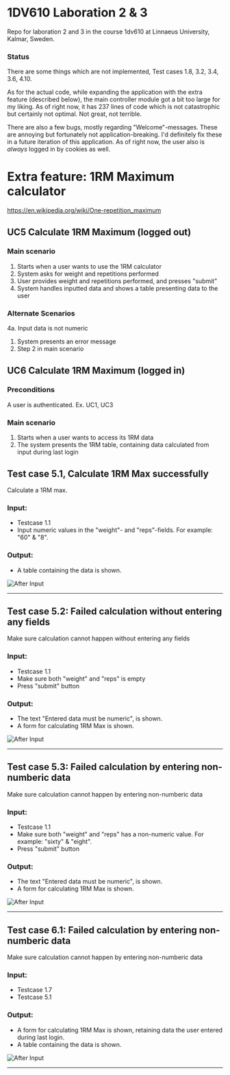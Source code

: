 # 1DV610 Laboration 2 & 3
Repo for laboration 2 and 3 in the course 1dv610 at Linnaeus University, Kalmar, Sweden.

### Status

There are some things which are not implemented, Test cases 1.8, 3.2, 3.4, 3.6, 4.10.

As for the actual code, while expanding the application with the extra feature (described below), the main controller module got a bit too large for my liking. As of right now, it has 237 lines of code which is not catastrophic but certainly not optimal. Not great, not terrible.

There are also a few bugs, mostly regarding "Welcome"-messages. These are annoying but fortunately not application-breaking. I'd definitely fix these in a future iteration of this application. As of right now, the user also is *always* logged in by cookies as well.

# Extra feature: 1RM Maximum calculator

https://en.wikipedia.org/wiki/One-repetition_maximum

## UC5 Calculate 1RM Maximum (logged out)
### Main scenario
 1. Starts when a user wants to use the 1RM calculator
 2. System asks for weight and repetitions performed
 3. User provides weight and repetitions performed, and presses "submit"
 4. System handles inputted data and shows a table presenting data to the user
 
 ### Alternate Scenarios
 4a. Input data is not numeric
   1. System presents an error message
   2. Step 2 in main scenario

## UC6 Calculate 1RM Maximum (logged in)
### Preconditions
A user is authenticated. Ex. UC1, UC3
### Main scenario
 1. Starts when a user wants to access its 1RM data
 2. The system presents the 1RM table, containing data calculated from input during last login
 
 ## Test case 5.1, Calculate 1RM Max successfully
 Calculate a 1RM max.

### Input:
* Testcase 1.1
* Input numeric values in the "weight"- and "reps"-fields. For example: "60" & "8".
 
### Output:
 * A table containing the data is shown.
 
![After Input](images/successful1RM.JPG)

***

## Test case 5.2: Failed calculation without entering any fields
Make sure calculation cannot happen without entering any fields

### Input:
 * Testcase 1.1
 * Make sure both "weight" and "reps" is empty
 * Press "submit" button
 
### Output:
 * The text "Entered data must be numeric", is shown.
 * A form for calculating 1RM Max is shown.

![After Input](images/mustBeNumericEmptyFields1RM.JPG)

***

## Test case 5.3: Failed calculation by entering non-numberic data
Make sure calculation cannot happen by entering non-numberic data

### Input:
 * Testcase 1.1
 * Make sure both "weight" and "reps" has a non-numeric value. For example: "sixty" & "eight".
 * Press "submit" button
 
### Output:
 * The text "Entered data must be numeric", is shown.
 * A form for calculating 1RM Max is shown.

![After Input](images/mustBeNumericLetters1RM.JPG)

***
## Test case 6.1: Failed calculation by entering non-numberic data
Make sure calculation cannot happen by entering non-numberic data

### Input:
 * Testcase 1.7
 * Testcase 5.1
 
### Output:
 * A form for calculating 1RM Max is shown, retaining data the user entered during last login.
 * A table containing the data is shown.
 

![After Input](images/loggedIn1RM.JPG)

***
